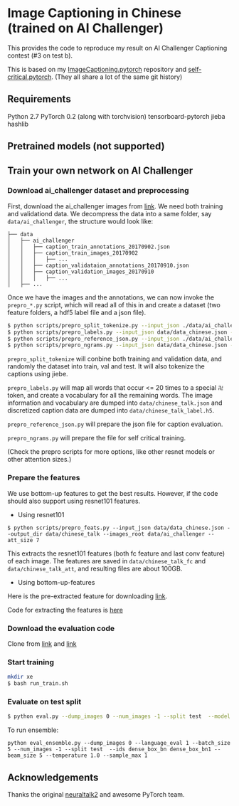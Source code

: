 # Image Captioning in Chinese (trained on AI Challenger)

This provides the code to reproduce my result on AI Challenger Captioning contest (#3 on test b).

This is based on my [ImageCaptioning.pytorch](https://github.com/ruotianluo/ImageCaptioning.pytorch) repository and [self-critical.pytorch](https://github.com/ruotianluo/self-critical.pytorch). (They all share a lot of the same git history)

## Requirements
Python 2.7 
PyTorch 0.2 (along with torchvision)
tensorboard-pytorch
jieba
hashlib

## Pretrained models (not supported)

## Train your own network on AI Challenger

### Download ai_challenger dataset and preprocessing

First, download the ai_challenger images from [link](https://challenger.ai/competition/caption/subject). We need both training and validationd data. We decompress the data into a same folder, say `data/ai_challenger`, the structure would look like:

```
├── data
│   ├── ai_challenger
│   │   ├── caption_train_annotations_20170902.json
│   │   ├── caption_train_images_20170902
│   │   │   ├── ...
│   │   ├── caption_validataion_annotations_20170910.json
│   │   ├── caption_validation_images_20170910
│   │   │   ├── ...
│   ├── ...

```

Once we have the images and the annotations, we can now invoke the `prepro_*.py` script, which will read all of this in and create a dataset (two feature folders, a hdf5 label file and a json file).

```bash
$ python scripts/prepro_split_tokenize.py --input_json ./data/ai_challenger/caption_train_annotations_20170902.json ./data/ai_challenger/caption_validation_annotations_20170910.json --output_json ./data/data_chinese.json --num_val 10000 --num_test 10000
$ python scripts/prepro_labels.py --input_json data/data_chinese.json --output_json data/chinese_talk.json --output_h5 data/chinese_talk --max_length 20 --word_count_threshold 20
$ python scripts/prepro_reference_json.py --input_json ./data/ai_challenger/caption_train_annotations_20170902.json ./data/ai_challenger/caption_validation_annotations_20170910.json --output_json ./data/eval_reference.json
$ python scripts/prepro_ngrams.py --input_json data/data_chinese.json --dict_json data/chinese_talk.json --output_pkl data/chinese-train --split train

```

`prepro_split_tokenize` will conbine both training and validation data, and randomly the dataset into train, val and test. It will also tokenize the captions using jiebe.

`prepro_labels.py` will map all words that occur <= 20 times to a special `卍` token, and create a vocabulary for all the remaining words. The image information and vocabulary are dumped into `data/chinese_talk.json` and discretized caption data are dumped into `data/chinese_talk_label.h5`.

`prepro_reference_json.py` will prepare the json file for caption evaluation.

`prepro_ngrams.py` will prepare the file for self critical training.

(Check the prepro scripts for more options, like other resnet models or other attention sizes.)

### Prepare the features

We use bottom-up features to get the best results. However, if the code should also support using resnet101 features.

- Using resnet101

```
$ python scripts/prepro_feats.py --input_json data/data_chinese.json --output_dir data/chinese_talk --images_root data/ai_challenger --att_size 7
```

This extracts the resnet101 features (both fc feature and last conv feature) of each image. The features are saved in `data/chinese_talk_fc` and `data/chinese_talk_att`, and resulting files are about 100GB.

- Using bottom-up-features

Here is the pre-extracted feature for downloading [link](https://drive.google.com/open?id=1kap1IqsNXSiKqkrGcyDMyso0h9SMnyvq).

Code for extracting the features is [here](https://github.com/ruotianluo/bottom-up-attention-ai-challenger)

### Download the evaluation code

Clone from [link](https://github.com/AIChallenger/AI_Challenger) and [link](https://github.com/ruotianluo/cider)

### Start training

```bash
mkdir xe
$ bash run_train.sh
```

### Evaluate on test split

```bash
$ python eval.py --dump_images 0 --num_images -1 --split test  --model log_dense_box_bn/model-best.pth --language_eval 1 --beam_size 5 --temperature 1.0 --sample_max 1  --infos_path log_dense_box_bn/infos_dense_box_bn-best.pkl
```

To run ensemble:

```
python eval_ensemble.py --dump_images 0 --language_eval 1 --batch_size 5 --num_images -1 --split test  --ids dense_box_bn dense_box_bn1 --beam_size 5 --temperature 1.0 --sample_max 1
```

## Acknowledgements

Thanks the original [neuraltalk2](https://github.com/karpathy/neuraltalk2) and awesome PyTorch team.